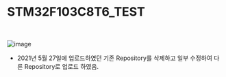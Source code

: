 # STM32F103C8T6_TEST
<br>

![image](https://user-images.githubusercontent.com/70312248/163013157-e697aa14-8e1c-4d7e-89dd-ee4bbfcb708d.png)

* 2021년 5월 27일에 업로드하였던 기존 Repository를 삭제하고 일부 수정하여 다른 Repository로 업로드 하였음. 

